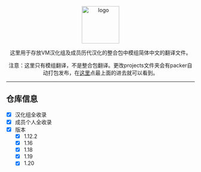 <div align="center"> 
   <a href="https://vmct-cn.top/"><img height="100px" alt="logo" src="https://vmct-cn.top/img/vm.png"/></a> 
   <p>这里用于存放VM汉化组及成员历代汉化的整合包中模组简体中文的翻译文件。</p> 
   <p>注意：这里只有模组翻译，不是整合包翻译。更改projects文件夹会有packer自动打包发布，在<a href="https://github.com/VM-Chinese-translate-group/mod-standard-translation-repository/actions/workflows/packer.yml">这里</a>点最上面的进去就可以看到。</p>
</div> 
  
 --- 
 ## 仓库信息
  
 - [x] 汉化组全收录
 - [x] 成员个人全收录
 - [x] 版本 
     - [x] 1.12.2 
     - [x] 1.16
     - [x] 1.18
     - [x] 1.19
     - [x] 1.20
